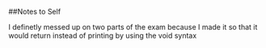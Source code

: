 ##Notes to Self

I definetly messed up on two parts of the exam because I made it so that it would return instead of printing by using the void syntax
